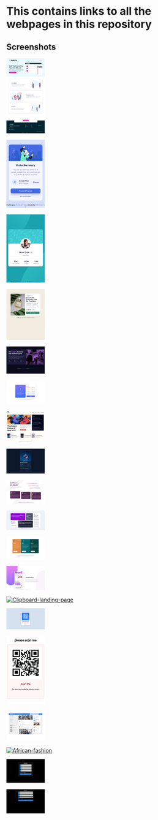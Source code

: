 # This contains links to all the webpages in this repository

## Screenshots

<style>
    img{
        width:100px;
    }

    </style>

[![Huddle-landing-page](./images/huddle.png)](https://jen67.github.io/hosting/huddle-landing-page-with-alternating-feature-blocks-master/index.html)

[![order-summary](./images/order-summary.png)](https://jen67.github.io/hosting/order-summary-component-main/index.html)

[![profile-card](./images/profilecard.png)](https://jen67.github.io/hosting/profile-card-component-main/index.html)

[![product-preview](./images/product-preview.png)](https://jen67.github.io/hosting/product-preview-card-component-main/index.html)

[![stats-preview](./images/stats-preview.png)](https://jen67.github.io/hosting/stats-preview-card-component-main/index.html)

[![Result-summary](./images/Result-summary.png)](https://jen67.github.io/hosting/results-summary-component-main/index.html)

[![News-homepapge](./images/News-homepage.png)](https://jen67.github.io/hosting/news-homepage-main/index.html)

[![Nft-preview](./images/nft-preview.png)](https://jen67.github.io/hosting/nft-preview-card-component-main/index.html)

[![social-proof](./images/social-proof.png)](https://jen67.github.io/hosting/social-proof-section-master/index.html)

[![grid](./images/grid.png)](https://jen67.github.io/hosting/testimonials-grid-section-main/index.html)

[![three-columns](./images/three-column-preview-card.png)](https://jen67.github.io/hosting/3-column-preview-card-component-main/index.html)

[![chat-illustration](./images/chat-illustrator.png)](https://jen67.github.io/hosting/chat-app-css-illustration-master/index.html)

[![Clipboard-landing-page](./images/clipboard-landing-page.png)](https://jen67.github.io/hosting/clipboard-landing-page-master/index.html)

[![qr-code](./images/qr-code.jpg)](https://jen67.github.io/hosting/QR-CODE-COMPONENT-MAIN/design/QRCODE.html)

[![my-qr-code](./images/My-QR-code.png)](https://jen67.github.io/hosting/Designs/Myqrcode.html)

[![social-book](./images/social-book.png)](https://jen67.github.io/hosting/socialbook/Index.html)

[![African-fashion](./images/African-fashion.png)](https://jen67.github.io/hosting/REDOTASK/week3task.html)

[![glow-form](./images/glow-form.png)](https://jen67.github.io/hosting/Submitform.html)

[![simple form](./images/simple-form.png)](https://jen67.github.io/hosting/SimpleTable.html)
